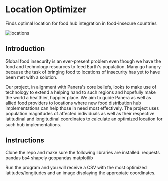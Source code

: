 # Location Optimizer
Finds optimal location for food hub integration in food-insecure countries

![locations](https://user-images.githubusercontent.com/79682890/193445018-863f3480-41fd-4097-bd14-18240e3d75c6.jpg)

## Introduction

Global food insecurity is an ever-present problem even though we have the food and technology resources to feed Earth's population. Many go hungry because the task of bringing food to locations of insecurity has yet to have been met with a solution.

Our project, in alignment with Panera's core beliefs, looks to make use of technology to extend a helping hand to such regions and hopefully make the world a healthier, happier place. We aim to guide Panera as well as allied food providers to locations where new food distribution hub implementations can help those in need most effectively. The project uses population magnitudes of affected individuals as well as their respective latitudinal and longitudinal coordinates to calculate an optimized location for such hub implementations.

## Instructions

Clone the repo and make sure the following libraries are installed:
requests
pandas
bs4
shapely
geopandas
matplotlib

Run the program and you will receive a CSV with the most optimized latitudes/longitudes and an image displaying the appropiate coordinates.
